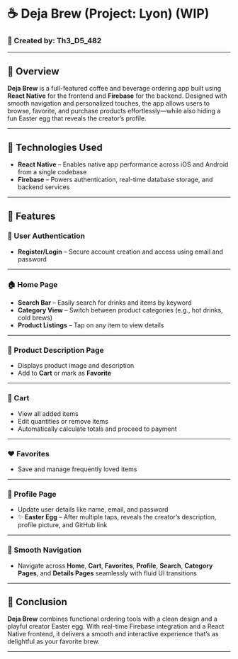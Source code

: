 # ☕ Deja Brew (Project: Lyon) (WIP) 

### 👤 Created by: Th3_D5_482

---

## 📘 Overview  
**Deja Brew** is a full-featured coffee and beverage ordering app built using **React Native** for the frontend and **Firebase** for the backend. Designed with smooth navigation and personalized touches, the app allows users to browse, favorite, and purchase products effortlessly—while also hiding a fun Easter egg that reveals the creator’s profile.

---

## 🧰 Technologies Used  
- **React Native** – Enables native app performance across iOS and Android from a single codebase  
- **Firebase** – Powers authentication, real-time database storage, and backend services

---

## 🚀 Features

### 🔐 User Authentication  
- **Register/Login** – Secure account creation and access using email and password

---

### 🏠 Home Page  
- **Search Bar** – Easily search for drinks and items by keyword  
- **Category View** – Switch between product categories (e.g., hot drinks, cold brews)  
- **Product Listings** – Tap on any item to view details

---

### 📝 Product Description Page  
- Displays product image and description  
- Add to **Cart** or mark as **Favorite**

---

### 🛒 Cart  
- View all added items  
- Edit quantities or remove items  
- Automatically calculate totals and proceed to payment

---

### ❤️ Favorites  
- Save and manage frequently loved items

---

### 👤 Profile Page  
- Update user details like name, email, and password  
- ✨ **Easter Egg** – After multiple taps, reveals the creator’s description, profile picture, and GitHub link

---

### 🔄 Smooth Navigation  
- Navigate across **Home**, **Cart**, **Favorites**, **Profile**, **Search**, **Category Pages**, and **Details Pages** seamlessly with fluid UI transitions

---

## 🎯 Conclusion  
**Deja Brew** combines functional ordering tools with a clean design and a playful creator Easter egg. With real-time Firebase integration and a React Native frontend, it delivers a smooth and interactive experience that’s as delightful as your favorite brew.

---
